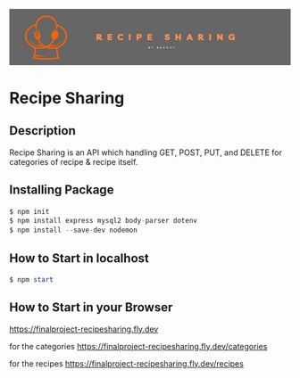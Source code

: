 ![logo](/jpgFolder/recipeSharing.jpg)
# Recipe Sharing

## Description
Recipe Sharing is an API which handling GET, POST, PUT, and DELETE for categories of recipe & recipe itself.

## Installing Package
``` node.js
$ npm init
$ npm install express mysql2 body-parser dotenv
$ npm install --save-dev nodemon
```
## How to Start in localhost
```powershell
$ npm start
```
## How to Start in your Browser
https://finalproject-recipesharing.fly.dev

for the categories
https://finalproject-recipesharing.fly.dev/categories

for the recipes
https://finalproject-recipesharing.fly.dev/recipes
